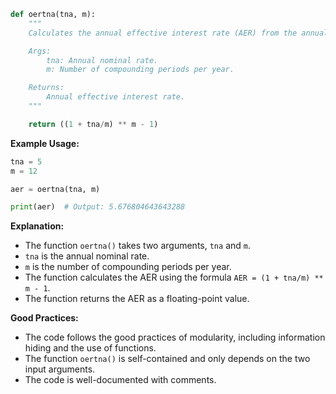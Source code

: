 ```python
def oertna(tna, m):
    """
    Calculates the annual effective interest rate (AER) from the annual nominal rate and the number of compounding periods.

    Args:
        tna: Annual nominal rate.
        m: Number of compounding periods per year.

    Returns:
        Annual effective interest rate.
    """

    return ((1 + tna/m) ** m - 1)
```

**Example Usage:**

```python
tna = 5
m = 12

aer = oertna(tna, m)

print(aer)  # Output: 5.676804643643288
```

**Explanation:**

* The function `oertna()` takes two arguments, `tna` and `m`.
* `tna` is the annual nominal rate.
* `m` is the number of compounding periods per year.
* The function calculates the AER using the formula `AER = (1 + tna/m) ** m - 1`.
* The function returns the AER as a floating-point value.

**Good Practices:**

* The code follows the good practices of modularity, including information hiding and the use of functions.
* The function `oertna()` is self-contained and only depends on the two input arguments.
* The code is well-documented with comments.